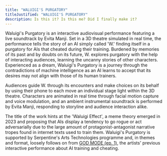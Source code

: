 ```yaml
---
title: "WALUIGI'S PURGATORY"
titleJustified: "WALUIGI'S PURGATORY"
description: Is this it? Is this me? Did I finally make it?
---
```


Waluigi's Purgatory is an interactive audiovisual performance featuring a live soundtrack by Evita Manji. Set in a 3D theatre simulated in real time, the performance tells the story of an AI simply called 'W.' finding itself in a purgatory for AIs that cheated during their training. Burdened by memories of its past and by doubts on its future, W. explores purgatory with the help of interacting audiences, learning the uncanny stories of other characters. Experienced as a dream, Waluigi's Purgatory is a journey through the contradictions of machine intelligence as an AI learns to accept that its desires may not align with those of its human trainers.

Audiences guide W. through its encounters and make choices on its behalf by using their phone to each move an individual stage light within the 3D theatre. Characters are animated in real time through facial motion capture and voice modulation, and an ambient instrumental soundtrack is performed by Evita Manji, responding to storyline and audience interaction alike.

The title of the work hints at the 'Waluigi Effect', a meme theory emerged in 2023 and proposing that AIs display a tendency to go rogue or act adversarially due to the large amount of protagonist-antagonist narrative tropes found in internet texts used to train them. Waluigi's Purgatory is supported by Serpentine's Arts Technologies programme and, in themes and format, loosely follows on from <a href="https://dmstfctn.net/related-matters/god-mode-ep-1/" target="_blank">GOD MODE (ep. 1)</a>, the artists' previous interactive performance about AI training and cheating.
